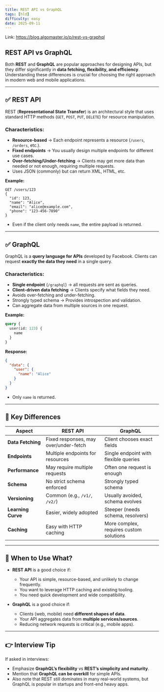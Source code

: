 ```yaml
---
title: REST API vs GraphQL
tags: [hld]
difficulty: easy
date: 2025-09-11
---
```


Link: https://blog.algomaster.io/p/rest-vs-graphql

## REST API vs GraphQL

Both **REST** and **GraphQL** are popular approaches for designing APIs, but they differ significantly in **data fetching, flexibility, and efficiency**. Understanding these differences is crucial for choosing the right approach in modern web and mobile applications.

---

## ✅ REST API

REST (**Representational State Transfer**) is an architectural style that uses standard HTTP methods (`GET`, `POST`, `PUT`, `DELETE`) for resource manipulation.

### Characteristics:
- **Resource-based** → Each endpoint represents a resource (`/users`, `/orders`, etc.).  
- **Fixed endpoints** → You usually design multiple endpoints for different use cases.  
- **Over-fetching/Under-fetching** → Clients may get more data than needed or not enough, requiring multiple requests.  
- Uses JSON (commonly) but can return XML, HTML, etc.  

**Example:**
```http
GET /users/123
{
  "id": 123,
  "name": "Alice",
  "email": "alice@example.com",
  "phone": "123-456-7890"
}
```
- Even if the client only needs `name`, the entire payload is returned.

---

## ✅ GraphQL

GraphQL is a **query language for APIs** developed by Facebook. Clients can request **exactly the data they need** in a single query.

### Characteristics:
- **Single endpoint** (`/graphql`) → all requests are sent as queries.  
- **Client-driven data fetching** → Clients specify what fields they need.  
- Avoids over-fetching and under-fetching.  
- Strongly typed schema → Provides introspection and validation.  
- Can aggregate data from multiple sources in one request.  

**Example:**
```graphql
query {
  user(id: 123) {
    name
  }
}
```

**Response:**
```json
{
  "data": {
    "user": {
      "name": "Alice"
    }
  }
}
```
- Only `name` is returned.

---

## 🔑 Key Differences

| Aspect                | REST API                                  | GraphQL                                |
|------------------------|-------------------------------------------|-----------------------------------------|
| **Data Fetching**      | Fixed responses, may over/under-fetch     | Client chooses exact fields             |
| **Endpoints**          | Multiple endpoints for resources          | Single endpoint with flexible queries   |
| **Performance**        | May require multiple requests             | Often one request is enough             |
| **Schema**             | No strict schema enforced                 | Strongly typed schema                   |
| **Versioning**         | Common (e.g., `/v1/`, `/v2/`)             | Usually avoided, schema evolves         |
| **Learning Curve**     | Easier, widely adopted                    | Steeper (needs schema, resolvers)       |
| **Caching**            | Easy with HTTP caching                    | More complex, requires custom solutions |

---

## 📌 When to Use What?

- **REST API** is a good choice if:
  - Your API is simple, resource-based, and unlikely to change frequently.  
  - You want to leverage HTTP caching and existing tooling.  
  - You need quick development and wide compatibility.  

- **GraphQL** is a good choice if:
  - Clients (web, mobile) need **different shapes of data**.  
  - Your API aggregates data from **multiple services/sources**.  
  - Reducing network requests is critical (e.g., mobile apps).  

---

## 👉 Interview Tip

If asked in interviews:
- Emphasize **GraphQL’s flexibility** vs **REST’s simplicity and maturity**.  
- Mention that **GraphQL can be overkill** for simple APIs.  
- Also note that REST still dominates in many real-world systems, but GraphQL is popular in startups and front-end heavy apps.

